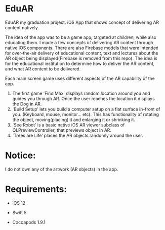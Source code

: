 # EduAR
EduAR my graduation project. iOS App that shows concept of delivering AR content natively.

The idea of the app was to be a game app, targeted at children, while also educating them.
I made a few concepts of delivering AR content through native iOS components. There are also Firebase models that were intended for over-the-air delivery of educational content, text and lectures about the AR object being displayed(Firebase is removed from this repo). 
The idea is for the educational institution to determine how to deliver the AR content, and what AR content to be delivered.

Each main screen game uses different aspects of the AR capability of the app.
1. The first game 'Find Max' displays random location around you and guides you through AR. Once the user reaches the location it displays the Dog in AR.
2. 'Build Setup' lets you build a computer setup on a flat surface in-front of you. (Keyboard, mouse, monitor... etc). This has functionality of rotating the object, moving(placing) it and enlarging it or shrinking it.
3. 'See Robot' is a basic native iOS AR viewer subclass of QLPreviewController, that previews object in AR.
4. 'Trees are Life' places the AR objects randomly around the user.

# Notice:
I do not own any of the artwork (AR objects) in the app.

# Requirements:
- iOS 12

- Swift 5

- Cocoapods 1.9.1
